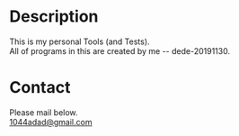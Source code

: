 # Description  

This is my personal Tools (and Tests).<br>
All of programs in this are created by me -- dede-20191130.  

# Contact  

Please mail below.  
[1044adad@gmail.com](mailto:1044adad@gmail.com)